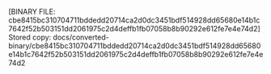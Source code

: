 [BINARY FILE: cbe8415bc310704711bddedd20714ca2d0dc3451bdf514928dd65680e14b1c7642f52b503151dd2061975c2d4deffb1fb07058b8b90292e612fe7e4e74d2]
Stored copy: docs/converted-binary/cbe8415bc310704711bddedd20714ca2d0dc3451bdf514928dd65680e14b1c7642f52b503151dd2061975c2d4deffb1fb07058b8b90292e612fe7e4e74d2
